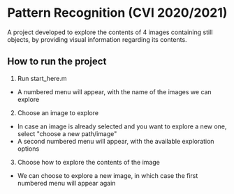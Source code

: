 # Pattern Recognition (CVI 2020/2021)

A project developed to explore the contents of 4 images containing still objects, by providing visual information regarding its contents.

## How to run the project ##
1. Run start_here.m
  * A numbered menu will appear, with the name of the images we can explore
2. Choose an image to explore
  * In case an image is already selected and you want to explore a new one, select "choose a new path/image"
  * A second numbered menu will appear, with the available exploration options
3. Choose how to explore the contents of the image
  * We can choose to explore a new image, in which case the first numbered menu will appear again
